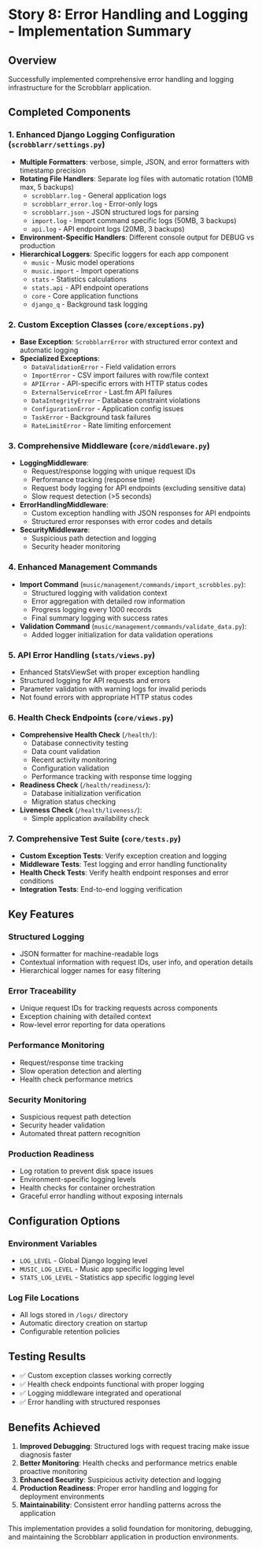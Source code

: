 # Story 8: Error Handling and Logging - Implementation Summary

## Overview
Successfully implemented comprehensive error handling and logging infrastructure for the Scrobblarr application.

## Completed Components

### 1. Enhanced Django Logging Configuration (`scrobblarr/settings.py`)
- **Multiple Formatters**: verbose, simple, JSON, and error formatters with timestamp precision
- **Rotating File Handlers**: Separate log files with automatic rotation (10MB max, 5 backups)
  - `scrobblarr.log` - General application logs
  - `scrobblarr_error.log` - Error-only logs
  - `scrobblarr.json` - JSON structured logs for parsing
  - `import.log` - Import command specific logs (50MB, 3 backups)
  - `api.log` - API endpoint logs (20MB, 3 backups)
- **Environment-Specific Handlers**: Different console output for DEBUG vs production
- **Hierarchical Loggers**: Specific loggers for each app component
  - `music` - Music model operations
  - `music.import` - Import operations
  - `stats` - Statistics calculations
  - `stats.api` - API endpoint operations
  - `core` - Core application functions
  - `django_q` - Background task logging

### 2. Custom Exception Classes (`core/exceptions.py`)
- **Base Exception**: `ScrobblarrError` with structured error context and automatic logging
- **Specialized Exceptions**:
  - `DataValidationError` - Field validation errors
  - `ImportError` - CSV import failures with row/file context
  - `APIError` - API-specific errors with HTTP status codes
  - `ExternalServiceError` - Last.fm API failures
  - `DataIntegrityError` - Database constraint violations
  - `ConfigurationError` - Application config issues
  - `TaskError` - Background task failures
  - `RateLimitError` - Rate limiting enforcement

### 3. Comprehensive Middleware (`core/middleware.py`)
- **LoggingMiddleware**:
  - Request/response logging with unique request IDs
  - Performance tracking (response time)
  - Request body logging for API endpoints (excluding sensitive data)
  - Slow request detection (>5 seconds)
- **ErrorHandlingMiddleware**:
  - Custom exception handling with JSON responses for API endpoints
  - Structured error responses with error codes and details
- **SecurityMiddleware**:
  - Suspicious path detection and logging
  - Security header monitoring

### 4. Enhanced Management Commands
- **Import Command** (`music/management/commands/import_scrobbles.py`):
  - Structured logging with validation context
  - Error aggregation with detailed row information
  - Progress logging every 1000 records
  - Final summary logging with success rates
- **Validation Command** (`music/management/commands/validate_data.py`):
  - Added logger initialization for data validation operations

### 5. API Error Handling (`stats/views.py`)
- Enhanced StatsViewSet with proper exception handling
- Structured logging for API requests and errors
- Parameter validation with warning logs for invalid periods
- Not found errors with appropriate HTTP status codes

### 6. Health Check Endpoints (`core/views.py`)
- **Comprehensive Health Check** (`/health/`):
  - Database connectivity testing
  - Data count validation
  - Recent activity monitoring
  - Configuration validation
  - Performance tracking with response time logging
- **Readiness Check** (`/health/readiness/`):
  - Database initialization verification
  - Migration status checking
- **Liveness Check** (`/health/liveness/`):
  - Simple application availability check

### 7. Comprehensive Test Suite (`core/tests.py`)
- **Custom Exception Tests**: Verify exception creation and logging
- **Middleware Tests**: Test logging and error handling functionality
- **Health Check Tests**: Verify health endpoint responses and error conditions
- **Integration Tests**: End-to-end logging verification

## Key Features

### Structured Logging
- JSON formatter for machine-readable logs
- Contextual information with request IDs, user info, and operation details
- Hierarchical logger names for easy filtering

### Error Traceability
- Unique request IDs for tracking requests across components
- Exception chaining with detailed context
- Row-level error reporting for data operations

### Performance Monitoring
- Request/response time tracking
- Slow operation detection and alerting
- Health check performance metrics

### Security Monitoring
- Suspicious request path detection
- Security header validation
- Automated threat pattern recognition

### Production Readiness
- Log rotation to prevent disk space issues
- Environment-specific logging levels
- Health checks for container orchestration
- Graceful error handling without exposing internals

## Configuration Options

### Environment Variables
- `LOG_LEVEL` - Global Django logging level
- `MUSIC_LOG_LEVEL` - Music app specific logging level
- `STATS_LOG_LEVEL` - Statistics app specific logging level

### Log File Locations
- All logs stored in `/logs/` directory
- Automatic directory creation on startup
- Configurable retention policies

## Testing Results
- ✅ Custom exception classes working correctly
- ✅ Health check endpoints functional with proper logging
- ✅ Logging middleware integrated and operational
- ✅ Error handling with structured responses

## Benefits Achieved

1. **Improved Debugging**: Structured logs with request tracing make issue diagnosis faster
2. **Better Monitoring**: Health checks and performance metrics enable proactive monitoring
3. **Enhanced Security**: Suspicious activity detection and logging
4. **Production Readiness**: Proper error handling and logging for deployment environments
5. **Maintainability**: Consistent error handling patterns across the application

This implementation provides a solid foundation for monitoring, debugging, and maintaining the Scrobblarr application in production environments.